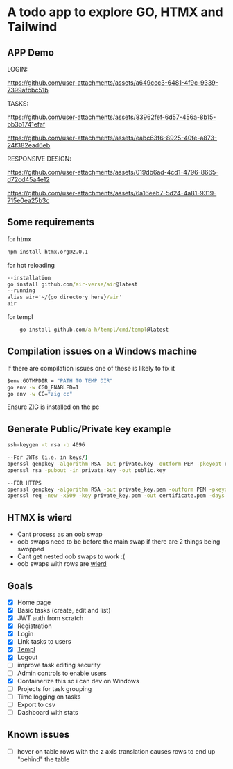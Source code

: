 # A todo app to explore GO, HTMX and Tailwind

## APP Demo
LOGIN:

https://github.com/user-attachments/assets/a649ccc3-6481-4f9c-9339-7399afbbc51b

TASKS:

https://github.com/user-attachments/assets/83962fef-6d57-456a-8b15-bb3b1741efaf

https://github.com/user-attachments/assets/eabc63f6-8925-40fe-a873-24f382ead6eb

RESPONSIVE DESIGN:

https://github.com/user-attachments/assets/019db6ad-4cd1-4796-8665-d72cd45a4e12

https://github.com/user-attachments/assets/6a16eeb7-5d24-4a81-9319-715e0ea25b3c


## Some requirements

for htmx
```cmd
npm install htmx.org@2.0.1
```
for hot reloading
```cmd
--installation
go install github.com/air-verse/air@latest
--running
alias air='~/{go directory here}/air'
air
```
for templ
```cmd
    go install github.com/a-h/templ/cmd/templ@latest
```

## Compilation issues on a Windows machine

If there are compilation issues one of these is likely to fix it
```cmd
$env:GOTMPDIR = "PATH TO TEMP DIR"
go env -w CGO_ENABLED=1
go env -w CC="zig cc"
```
Ensure ZIG is installed on the pc

## Generate Public/Private key example
```cmd
ssh-keygen -t rsa -b 4096

--For JWTs (i.e. in keys/)
openssl genpkey -algorithm RSA -out private.key -outform PEM -pkeyopt rsa_keygen_bits:2048
openssl rsa -pubout -in private.key -out public.key

--FOR HTTPS
openssl genpkey -algorithm RSA -out private_key.pem -outform PEM -pkeyopt rsa_keygen_bits:2048
openssl req -new -x509 -key private_key.pem -out certificate.pem -days 365
```

## HTMX is wierd
- Cant process <body></body> as an oob swap
- oob swaps need to be before the main swap if there are 2 things being swopped
- Cant get nested oob swaps to work :(
- oob swaps with rows are [wierd](https://htmx.org/attributes/hx-swap-oob/)

## Goals

- [x] Home page
- [x] Basic tasks (create, edit and list)
- [x] JWT auth from scratch
- [x] Registration
- [x] Login
- [x] Link tasks to users
- [x] [Templ](https://templ.guide/)
- [x] Logout
- [ ] improve task editing security
- [ ] Admin controls to enable users
- [x] Containerize this so i can dev on Windows
- [ ] Projects for task grouping
- [ ] Time logging on tasks
- [ ] Export to csv
- [ ] Dashboard with stats

## Known issues
- [ ] hover on table rows with the z axis translation causes rows to end up "behind" the table
